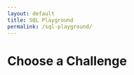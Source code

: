 ```yaml
---
layout: default
title: SQL Playground
permalink: /sql-playground/
---
```


<div id="challenge-list">
  <h1>Choose a Challenge</h1>
  <ul id="challenges"></ul>
</div>

<div id="sql-playground-app" style="display:none;">
  <button onclick="showChallengeList()">Back to Challenges</button>
  <h1>SQL Playground</h1>
  <div id="challenge-container"></div>
  <textarea id="query-input" placeholder="Write your SQL query here..."></textarea>
  <button onclick="executeQuery()">Run Query</button>
  <pre id="result-output"></pre>
</div>

<script src="https://cdnjs.cloudflare.com/ajax/libs/sql.js/1.6.2/sql-wasm.js"></script>
<script src="{{ '/assets/js/sqlPlayground.js' | relative_url }}"></script>
<link rel="stylesheet" href="{{ '/assets/css/sqlPlayground/style.css' | relative_url }}">
